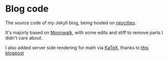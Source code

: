 # Blog code

The source code of my Jekyll blog, being hosted on [neocities](martinoshelf.neocities.org).

It's majorly based on [Moonwalk](https://abhinavs.github.io/moonwalk/), with some edits and stiff to remove parts I didn't care about.

I also added server side rendering for math via [KaTeX](https://katex.org/), thanks to [this blogpost](https://gendignoux.com/blog/2020/05/23/katex.html)

